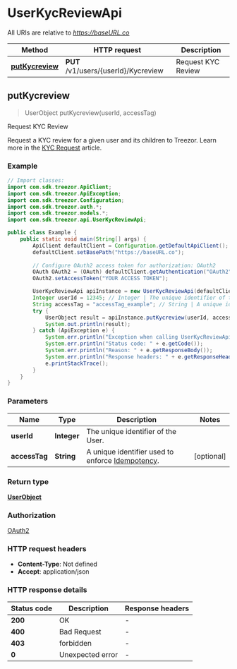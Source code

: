 # UserKycReviewApi

All URIs are relative to *https://baseURL.co*

| Method | HTTP request | Description |
|------------- | ------------- | -------------|
| [**putKycreview**](UserKycReviewApi.md#putKycreview) | **PUT** /v1/users/{userId}/Kycreview | Request KYC Review |



## putKycreview

> UserObject putKycreview(userId, accessTag)

Request KYC Review

Request a KYC review for a given user and its children to Treezor. Learn more in the [KYC Request](/guide/user-verification/kyc-request.html) article. 

### Example

```java
// Import classes:
import com.sdk.treezor.ApiClient;
import com.sdk.treezor.ApiException;
import com.sdk.treezor.Configuration;
import com.sdk.treezor.auth.*;
import com.sdk.treezor.models.*;
import com.sdk.treezor.api.UserKycReviewApi;

public class Example {
    public static void main(String[] args) {
        ApiClient defaultClient = Configuration.getDefaultApiClient();
        defaultClient.setBasePath("https://baseURL.co");
        
        // Configure OAuth2 access token for authorization: OAuth2
        OAuth OAuth2 = (OAuth) defaultClient.getAuthentication("OAuth2");
        OAuth2.setAccessToken("YOUR ACCESS TOKEN");

        UserKycReviewApi apiInstance = new UserKycReviewApi(defaultClient);
        Integer userId = 12345; // Integer | The unique identifier of the User.
        String accessTag = "accessTag_example"; // String | A unique identifier used to enforce [Idempotency](/guide/api-basics/idempotency.html). 
        try {
            UserObject result = apiInstance.putKycreview(userId, accessTag);
            System.out.println(result);
        } catch (ApiException e) {
            System.err.println("Exception when calling UserKycReviewApi#putKycreview");
            System.err.println("Status code: " + e.getCode());
            System.err.println("Reason: " + e.getResponseBody());
            System.err.println("Response headers: " + e.getResponseHeaders());
            e.printStackTrace();
        }
    }
}
```

### Parameters


| Name | Type | Description  | Notes |
|------------- | ------------- | ------------- | -------------|
| **userId** | **Integer**| The unique identifier of the User. | |
| **accessTag** | **String**| A unique identifier used to enforce [Idempotency](/guide/api-basics/idempotency.html).  | [optional] |

### Return type

[**UserObject**](UserObject.md)

### Authorization

[OAuth2](../README.md#OAuth2)

### HTTP request headers

- **Content-Type**: Not defined
- **Accept**: application/json


### HTTP response details
| Status code | Description | Response headers |
|-------------|-------------|------------------|
| **200** | OK |  -  |
| **400** | Bad Request |  -  |
| **403** | forbidden |  -  |
| **0** | Unexpected error |  -  |


